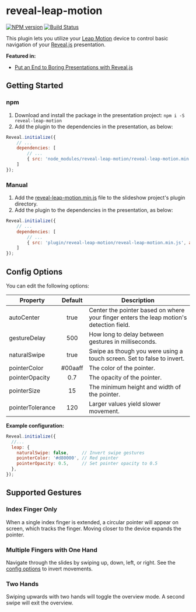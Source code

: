 # reveal-leap-motion

[![NPM version](http://img.shields.io/npm/v/reveal-leap-motion.svg)](https://www.npmjs.org/package/reveal-leap-motion)
[![Build Status](https://travis-ci.org/gneatgeek/reveal-leap-motion.svg?branch=master)](https://travis-ci.org/gneatgeek/reveal-leap-motion)

This plugin lets you utilize your [Leap Motion][1] device to control basic navigation of your [Reveal.js][2] presentation.

__Featured in:__
- [Put an End to Boring Presentations with Reveal.js][3]

## Getting Started
### npm
1. Download and install the package in the presentation project: `npm i -S reveal-leap-motion`
1. Add the plugin to the dependencies in the presentation, as below:

```js
Reveal.initialize({
    // ...
    dependencies: [
        // ...
        { src: 'node_modules/reveal-leap-motion/reveal-leap-motion.min.js', async: true }
    ]
});
```

### Manual
1. Add the [reveal-leap-motion.min.js](https://github.com/gneatgeek/reveal-leap-motion/blob/master/reveal-leap-motion.min.js) file to the slideshow project's plugin directory.
1. Add the plugin to the dependencies in the presentation, as below:

```js
Reveal.initialize({
    // ...
    dependencies: [
        // ...
        { src: 'plugin/reveal-leap-motion/reveal-leap-motion.min.js', async: true }
    ]
});
```

## Config Options
You can edit the following options:

| Property         | Default | Description                                                                             |
|------------------|:-------:|-----------------------------------------------------------------------------------------|
| autoCenter       |   true  | Center the pointer based on where your finger enters the leap motion's detection field. |
| gestureDelay     |   500   | How long to delay between gestures in milliseconds.                                     |
| naturalSwipe     |   true  | Swipe as though you were using a touch screen. Set to false to invert.                  |
| pointerColor     | #00aaff | The color of the pointer.                                                               |
| pointerOpacity   |   0.7   | The opacity of the pointer.                                                             |
| pointerSize      |    15   | The minimum height and width of the pointer.                                            |
| pointerTolerance |   120   | Larger values yield slower movement.                                                    |


__Example configuration:__

```js
Reveal.initialize({
  //...
  leap: {
    naturalSwipe: false,     // Invert swipe gestures
    pointerColor: '#d80000', // Red pointer
    pointerOpacity: 0.5,     // Set pointer opacity to 0.5
  },
});
```

## Supported Gestures

### Index Finger Only

When a single index finger is extended, a circular pointer will appear on screen, which tracks the finger. Moving closer to the device expands the pointer.

### Multiple Fingers with One Hand

Navigate through the slides by swiping up, down, left, or right. See the [config options](#config_options) to invert movements.

### Two Hands

Swiping upwards with two hands will toggle the overview mode. A second swipe will exit the overview.


[1]: https://www.leapmotion.com/
[2]: http://lab.hakim.se/reveal-js/#/
[3]: http://blog.leapmotion.com/featured-platform-put-end-boring-presentations-reveal-js/
 
